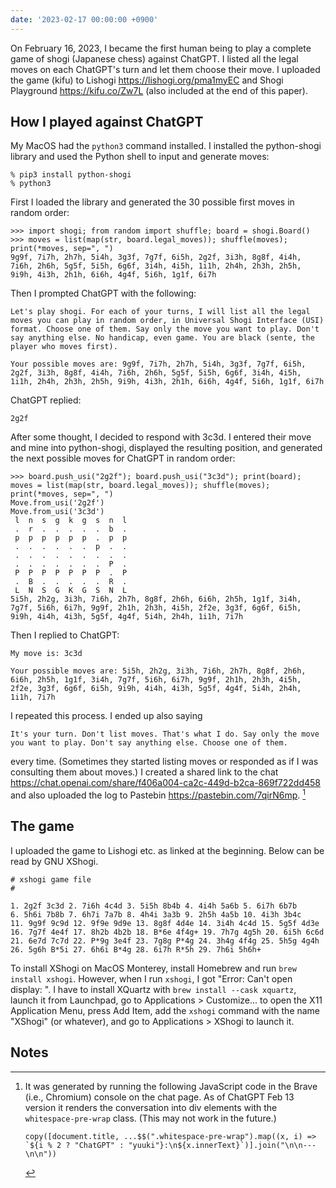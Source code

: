 ```yaml
---
date: '2023-02-17 00:00:00 +0900'
---
```


On February 16, 2023, I became the first human being to play a complete game of shogi (Japanese chess) against ChatGPT. I listed all the legal moves on each ChatGPT's turn and let them choose their move. I uploaded the game (kifu) to Lishogi https://lishogi.org/pma1myEC and Shogi Playground https://kifu.co/Zw7L (also included at the end of this paper).

How I played against ChatGPT
----------------------------

My MacOS had the `python3` command installed. I installed the python-shogi library and used the Python shell to input and generate moves:

    % pip3 install python-shogi
    % python3

First I loaded the library and generated the 30 possible first moves in random order:

    >>> import shogi; from random import shuffle; board = shogi.Board()
    >>> moves = list(map(str, board.legal_moves)); shuffle(moves); print(*moves, sep=", ")
    9g9f, 7i7h, 2h7h, 5i4h, 3g3f, 7g7f, 6i5h, 2g2f, 3i3h, 8g8f, 4i4h, 7i6h, 2h6h, 5g5f, 5i5h, 6g6f, 3i4h, 4i5h, 1i1h, 2h4h, 2h3h, 2h5h, 9i9h, 4i3h, 2h1h, 6i6h, 4g4f, 5i6h, 1g1f, 6i7h

Then I prompted ChatGPT with the following:

    Let's play shogi. For each of your turns, I will list all the legal moves you can play in random order, in Universal Shogi Interface (USI) format. Choose one of them. Say only the move you want to play. Don't say anything else. No handicap, even game. You are black (sente, the player who moves first).

    Your possible moves are: 9g9f, 7i7h, 2h7h, 5i4h, 3g3f, 7g7f, 6i5h, 2g2f, 3i3h, 8g8f, 4i4h, 7i6h, 2h6h, 5g5f, 5i5h, 6g6f, 3i4h, 4i5h, 1i1h, 2h4h, 2h3h, 2h5h, 9i9h, 4i3h, 2h1h, 6i6h, 4g4f, 5i6h, 1g1f, 6i7h

ChatGPT replied:

    2g2f

After some thought, I decided to respond with 3c3d. I entered their move and mine into python-shogi, displayed the resulting position, and generated the next possible moves for ChatGPT in random order:

    >>> board.push_usi("2g2f"); board.push_usi("3c3d"); print(board); moves = list(map(str, board.legal_moves)); shuffle(moves); print(*moves, sep=", ")
    Move.from_usi('2g2f')
    Move.from_usi('3c3d')
     l  n  s  g  k  g  s  n  l
     .  r  .  .  .  .  .  b  .
     p  p  p  p  p  p  .  p  p
     .  .  .  .  .  .  p  .  .
     .  .  .  .  .  .  .  .  .
     .  .  .  .  .  .  .  P  .
     P  P  P  P  P  P  P  .  P
     .  B  .  .  .  .  .  R  .
     L  N  S  G  K  G  S  N  L
    5i5h, 2h2g, 3i3h, 7i6h, 2h7h, 8g8f, 2h6h, 6i6h, 2h5h, 1g1f, 3i4h, 7g7f, 5i6h, 6i7h, 9g9f, 2h1h, 2h3h, 4i5h, 2f2e, 3g3f, 6g6f, 6i5h, 9i9h, 4i4h, 4i3h, 5g5f, 4g4f, 5i4h, 2h4h, 1i1h, 7i7h

Then I replied to ChatGPT:

    My move is: 3c3d

    Your possible moves are: 5i5h, 2h2g, 3i3h, 7i6h, 2h7h, 8g8f, 2h6h, 6i6h, 2h5h, 1g1f, 3i4h, 7g7f, 5i6h, 6i7h, 9g9f, 2h1h, 2h3h, 4i5h, 2f2e, 3g3f, 6g6f, 6i5h, 9i9h, 4i4h, 4i3h, 5g5f, 4g4f, 5i4h, 2h4h, 1i1h, 7i7h

I repeated this process. I ended up also saying

    It's your turn. Don't list moves. That's what I do. Say only the move you want to play. Don't say anything else. Choose one of them.

every time. (Sometimes they started listing moves or responded as if I was consulting them about moves.) I created a shared link to the chat https://chat.openai.com/share/f406a004-ca2c-449d-b2ca-869f722dd458 and also uploaded the log to Pastebin https://pastebin.com/7qirN6mp. [^1]

The game
--------

I uploaded the game to Lishogi etc. as linked at the beginning. Below can be read by GNU XShogi.

    # xshogi game file
    #

    1. 2g2f 3c3d 2. 7i6h 4c4d 3. 5i5h 8b4b 4. 4i4h 5a6b 5. 6i7h 6b7b
    6. 5h6i 7b8b 7. 6h7i 7a7b 8. 4h4i 3a3b 9. 2h5h 4a5b 10. 4i3h 3b4c
    11. 9g9f 9c9d 12. 9f9e 9d9e 13. 8g8f 4d4e 14. 3i4h 4c4d 15. 5g5f 4d3e
    16. 7g7f 4e4f 17. 8h2b 4b2b 18. B*6e 4f4g+ 19. 7h7g 4g5h 20. 6i5h 6c6d
    21. 6e7d 7c7d 22. P*9g 3e4f 23. 7g8g P*4g 24. 3h4g 4f4g 25. 5h5g 4g4h
    26. 5g6h B*5i 27. 6h6i B*4g 28. 6i7h R*5h 29. 7h6i 5h6h+

To install XShogi on MacOS Monterey, install Homebrew and run `brew install xshogi`. However, when I run `xshogi`, I got "Error: Can't open display: ". I have to install XQuartz with `brew install --cask xquartz`, launch it from Launchpad, go to Applications > Customize... to open the X11 Application Menu, press Add Item, add the `xshogi` command with the name "XShogi" (or whatever), and go to Applications > XShogi to launch it.

Notes
-----

[^1]: It was generated by running the following JavaScript code in the Brave (i.e., Chromium) console on the chat page. As of ChatGPT Feb 13 version it renders the conversation into div elements with the `whitespace-pre-wrap` class. (This may not work in the future.)

        copy([document.title, ...$$(".whitespace-pre-wrap").map((x, i) => `${i % 2 ? "ChatGPT" : "yuuki"}:\n${x.innerText}`)].join("\n\n---\n\n"))
